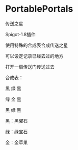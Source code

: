# PortablePortals
传送之星

Spigot-1.8插件

使用特殊的合成表合成传送之星

可以设定记录已经去过的地方

打开一扇传送门传送过去

合成表：

  黑  绿  黑

  绿  金  黑
  
  黑  绿  黑
  
黑：黑曜石

绿：绿宝石

金：金苹果
